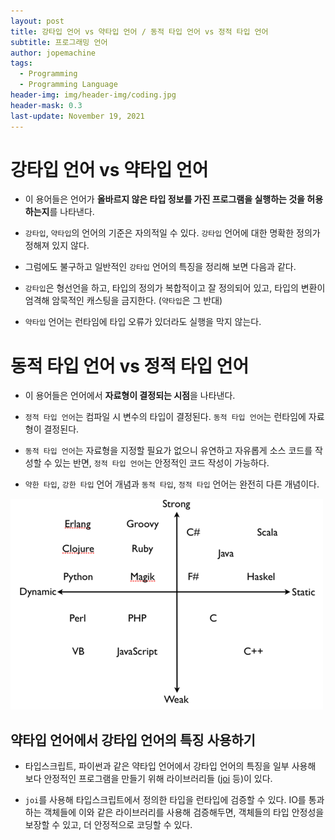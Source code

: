 ```yaml
---
layout: post
title: 강타입 언어 vs 약타입 언어 / 동적 타입 언어 vs 정적 타입 언어
subtitle: 프로그래밍 언어
author: jopemachine
tags:
  - Programming
  - Programming Language
header-img: img/header-img/coding.jpg
header-mask: 0.3
last-update: November 19, 2021
---
```


# 강타입 언어 vs 약타입 언어

- 이 용어들은 언어가 **올바르지 않은 타입 정보를 가진 프로그램을 실행하는 것을 허용하는지**를 나타낸다.

- `강타입`, `약타입`의 언어의 기준은 자의적일 수 있다. `강타입` 언어에 대한 명확한 정의가 정해져 있지 않다.

- 그럼에도 불구하고 일반적인 `강타입` 언어의 특징을 정리해 보면 다음과 같다.

- `강타입`은 형선언을 하고, 타입의 정의가 복합적이고 잘 정의되어 있고, 타입의 변환이 엄격해 암묵적인 캐스팅을 금지한다. (`약타입`은 그 반대)

- `약타입` 언어는 런타임에 타입 오류가 있더라도 실행을 막지 않는다.

# 동적 타입 언어 vs 정적 타입 언어

- 이 용어들은 언어에서 **자료형이 결정되는 시점**을 나타낸다.

- `정적 타입 언어`는 컴파일 시 변수의 타입이 결정된다. `동적 타입 언어`는 런타임에 자료형이 결정된다.

- `동적 타입 언어`는 자료형을 지정할 필요가 없으니 유연하고 자유롭게 소스 코드를 작성할 수 있는 반면, `정적 타입 언어`는 안정적인 코드 작성이 가능하다.

- `약한 타입`, `강한 타입` 언어 개념과 `동적 타입`, `정적 타입` 언어는 완전히 다른 개념이다.

![](/img/posts/Programming/2021-11-15-Vs/img1.daumcdn.png)

## 약타입 언어에서 강타입 언어의 특징 사용하기

- 타입스크립트, 파이썬과 같은 약타입 언어에서 강타입 언어의 특징을 일부 사용해 보다 안정적인 프로그램을 만들기 위해 라이브러리들 ([joi](https://github.com/sideway/joi) 등)이 있다.

- `joi`를 사용해 타입스크립트에서 정의한 타입을 런타입에 검증할 수 있다. IO를 통과하는 객체들에 이와 같은 라이브러리를 사용해 검증해두면, 객체들의 타입 안정성을 보장할 수 있고, 더 안정적으로 코딩할 수 있다.
